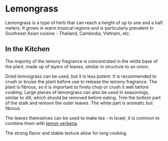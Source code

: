 # Lemongrass

Lemongrass is a type of herb that can reach a height of up to one and a half meters. It grows in warm tropical regions and is particularly prevalent in Southeast Asian cuisine - Thailand, Cambodia, Vietnam, etc.

## In the Kitchen

The majority of the lemony fragrance is concentrated in the white base of the plant, made up of layers of leaves, similar in structure to an onion.

Dried lemongrass can be used, but it is less potent. It is recommended to crush or bruise the plant before use to release the lemony fragrance. The plant is fibrous, so it is important to finely chop or crush it well before cooking. Large pieces of lemongrass can also be used in seasonings, similar to dill, which should be removed before eating. Trim the bottom part of the stalk and remove the outer leaves. The white part is aromatic but fibrous.

The leaves themselves can be used to make tea - in Israel, it is common to combine them with [lemon verbena](lemon-verbena).

The strong flavor and stable texture allow for long cooking.
